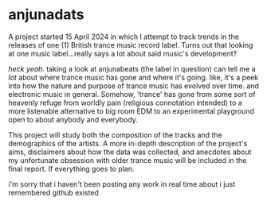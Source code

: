 # anjunadats
A project started 15 April 2024 in which I attempt to track trends in the releases of one (1) British trance music record label. 
Turns out that looking at one music label...really says a lot about said music's development? 

_heck yeah._ taking a look at anjunabeats (the label in question) can tell me a _lot_ about where trance music has gone and where it's going. 
like, it's a peek into how the nature and purpose of trance music has evolved over time. and electronic music in general. Somehow, 'trance' has gone 
from some sort of heavenly refuge from worldly pain (religious connotation intended) to a more listenable alternative to big room EDM to an experimental playground open to about anybody and everybody.

This project will study both the composition of the tracks and the demographics of the artists.
A more in-depth description of the project's aims, disclaimers about how the data was collected, and anecdotes about my unfortunate obsession with older trance music will be included in the final report. 
If everything goes to plan. 

i'm sorry that i haven't been posting any work in real time about i just remembered github existed

